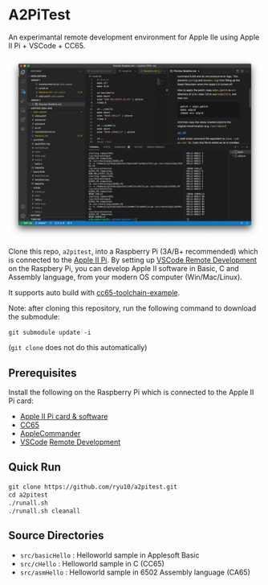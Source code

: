 # A2PiTest

An experimantal remote development environment for Apple IIe using Apple II Pi + VSCode + CC65.

![VSCode remote](a2pitest_demo.png)

Clone this repo, `a2pitest`, into a Raspberry Pi (3A/B+ recommended) which is connected to the [Apple II Pi](https://github.com/dschmenk/apple2pi). By setting up [VSCode Remote Development](https://code.visualstudio.com/docs/remote/remote-overview) on the Raspbery Pi, you can develop Apple II software in Basic, C and Assembly language, from your modern OS computer (Win/Mac/Linux).

It supports auto build with [cc65-toolchain-example](https://github.com/fo-fo/cc65-toolchain-example.git).

Note: after cloning this repository, run the following command to download the submodule:

```
git submodule update -i
```

(```git clone``` does not do this automatically)

## Prerequisites

Install the following on the Raspberry Pi which is connected to the Apple II Pi card:

* [Apple II Pi card & software](https://github.com/dschmenk/apple2pi)
* [CC65](https://github.com/cc65/cc65)
* [AppleCommander](https://github.com/AppleCommander/AppleCommander)
* [VSCode](https://code.visualstudio.com/download) [Remote Development](https://code.visualstudio.com/docs/remote/remote-overview)

## Quick Run

```
git clone https://github.com/ryu10/a2pitest.git
cd a2pitest
./runall.sh
./runall.sh cleanall
```

## Source Directories

* `src/basicHello` : Helloworld sample in Applesoft Basic
* `src/cHello` : Helloworld sample in  C (CC65)
* `src/asmHello` : Helloworld sample in 6502 Assembly language (CA65)

